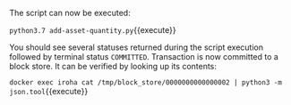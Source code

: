 The script can now be executed:

`python3.7 add-asset-quantity.py`{{execute}}

You should see several statuses returned during the script execution followed by terminal status `COMMITTED`. Transaction is now committed to a block store. It can be verified by looking up its contents:

`docker exec iroha cat /tmp/block_store/0000000000000002 | python3 -m json.tool`{{execute}}
